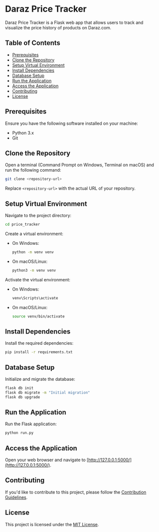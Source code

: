 
# Daraz Price Tracker

Daraz Price Tracker is a Flask web app that allows users to track and visualize the price history of products on Daraz.com.

## Table of Contents

- [Prerequisites](#prerequisites)
- [Clone the Repository](#clone-the-repository)
- [Setup Virtual Environment](#setup-virtual-environment)
- [Install Dependencies](#install-dependencies)
- [Database Setup](#database-setup)
- [Run the Application](#run-the-application)
- [Access the Application](#access-the-application)
- [Contributing](#contributing)
- [License](#license)

## Prerequisites

Ensure you have the following software installed on your machine:

- Python 3.x
- Git

## Clone the Repository

Open a terminal (Command Prompt on Windows, Terminal on macOS) and run the following command:

```bash
git clone <repository-url>
```

Replace `<repository-url>` with the actual URL of your repository.

## Setup Virtual Environment

Navigate to the project directory:

```bash
cd price_tracker
```

Create a virtual environment:

- On Windows:

  ```bash
  python -m venv venv
  ```

- On macOS/Linux:

  ```bash
  python3 -m venv venv
  ```

Activate the virtual environment:

- On Windows:

  ```bash
  venv\Scripts\activate
  ```

- On macOS/Linux:

  ```bash
  source venv/bin/activate
  ```

## Install Dependencies

Install the required dependencies:

```bash
pip install -r requirements.txt
```

## Database Setup

Initialize and migrate the database:

```bash
flask db init
flask db migrate -m "Initial migration"
flask db upgrade
```

## Run the Application

Run the Flask application:

```bash
python run.py
```

## Access the Application

Open your web browser and navigate to [http://127.0.0.1:5000/](http://127.0.0.1:5000/).

## Contributing

If you'd like to contribute to this project, please follow the [Contribution Guidelines](CONTRIBUTING.md).

## License

This project is licensed under the [MIT License](LICENSE).

